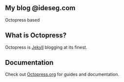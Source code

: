 ## My blog @ideseg.com

Octopress based

## What is Octopress?

Octopress is [Jekyll](https://github.com/mojombo/jekyll) blogging at its finest.

## Documentation

Check out [Octopress.org](http://octopress.org/docs) for guides and documentation.


